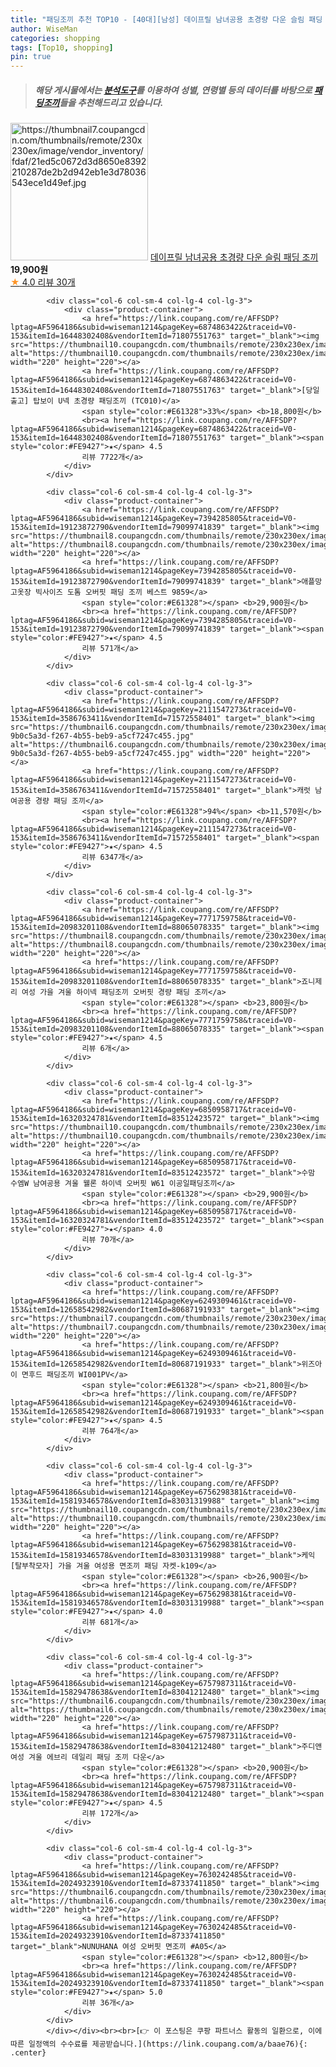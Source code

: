 ```yaml
---
title: "패딩조끼 추천 TOP10 - [40대][남성] 데이프릴 남녀공용 초경량 다운 슬림 패딩 조끼"
author: WiseMan
categories: shopping
tags: [Top10, shopping]
pin: true
---
```


> ##### 해당 게시물에서는 [**분석도구**](https://itemscout.io/)를 이용하여 **성별**, **연령별** 등의 데이터를 바탕으로 [**패딩조끼**](https://link.coupang.com/a/baae76)들을 추천해드리고 있습니다.
<div class="container"><div class="row">
            <div class="col-6 col-sm-4 col-lg-4 col-lg-3">
                <div class="product-container">
                    <a href="https://link.coupang.com/re/AFFSDP?lptag=AF5964186&subid=wiseman1214&pageKey=7741555539&traceid=V0-153&itemId=20829511861&vendorItemId=87897663069" target="_blank"><img src="https://thumbnail7.coupangcdn.com/thumbnails/remote/230x230ex/image/vendor_inventory/fdaf/21ed5c0672d3d8650e8392210287de2b2d942eb1e3d78036543ece1d49ef.jpg" alt="https://thumbnail7.coupangcdn.com/thumbnails/remote/230x230ex/image/vendor_inventory/fdaf/21ed5c0672d3d8650e8392210287de2b2d942eb1e3d78036543ece1d49ef.jpg" width="220" height="220"></a>
                    <a href="https://link.coupang.com/re/AFFSDP?lptag=AF5964186&subid=wiseman1214&pageKey=7741555539&traceid=V0-153&itemId=20829511861&vendorItemId=87897663069" target="_blank">데이프릴 남녀공용 초경량 다운 슬림 패딩 조끼</a>
                    <span style="color:#E61328"></span> <b>19,900원</b>
                    <br><a href="https://link.coupang.com/re/AFFSDP?lptag=AF5964186&subid=wiseman1214&pageKey=7741555539&traceid=V0-153&itemId=20829511861&vendorItemId=87897663069" target="_blank"><span style="color:#FE9427">★</span> 4.0
                    리뷰 30개</a>
                </div>
            </div>
            
            <div class="col-6 col-sm-4 col-lg-4 col-lg-3">
                <div class="product-container">
                    <a href="https://link.coupang.com/re/AFFSDP?lptag=AF5964186&subid=wiseman1214&pageKey=6874863422&traceid=V0-153&itemId=16448302408&vendorItemId=71807551763" target="_blank"><img src="https://thumbnail10.coupangcdn.com/thumbnails/remote/230x230ex/image/vendor_inventory/a923/fef86558279831c8d485c3e24eae9083295e5ae227fa31e2bd20a362456c.jpg" alt="https://thumbnail10.coupangcdn.com/thumbnails/remote/230x230ex/image/vendor_inventory/a923/fef86558279831c8d485c3e24eae9083295e5ae227fa31e2bd20a362456c.jpg" width="220" height="220"></a>
                    <a href="https://link.coupang.com/re/AFFSDP?lptag=AF5964186&subid=wiseman1214&pageKey=6874863422&traceid=V0-153&itemId=16448302408&vendorItemId=71807551763" target="_blank">[당일출고] 탑보이 U넥 초경량 패딩조끼 (TC010)</a>
                    <span style="color:#E61328">33%</span> <b>18,800원</b>
                    <br><a href="https://link.coupang.com/re/AFFSDP?lptag=AF5964186&subid=wiseman1214&pageKey=6874863422&traceid=V0-153&itemId=16448302408&vendorItemId=71807551763" target="_blank"><span style="color:#FE9427">★</span> 4.5
                    리뷰 7722개</a>
                </div>
            </div>
            
            <div class="col-6 col-sm-4 col-lg-4 col-lg-3">
                <div class="product-container">
                    <a href="https://link.coupang.com/re/AFFSDP?lptag=AF5964186&subid=wiseman1214&pageKey=7394285805&traceid=V0-153&itemId=19123872790&vendorItemId=79099741839" target="_blank"><img src="https://thumbnail8.coupangcdn.com/thumbnails/remote/230x230ex/image/vendor_inventory/ae7c/b33e6a81e817bcfcc08e3ed690030c6424653747df2a14c2abb0c55fd39b.jpg" alt="https://thumbnail8.coupangcdn.com/thumbnails/remote/230x230ex/image/vendor_inventory/ae7c/b33e6a81e817bcfcc08e3ed690030c6424653747df2a14c2abb0c55fd39b.jpg" width="220" height="220"></a>
                    <a href="https://link.coupang.com/re/AFFSDP?lptag=AF5964186&subid=wiseman1214&pageKey=7394285805&traceid=V0-153&itemId=19123872790&vendorItemId=79099741839" target="_blank">애플망고옷장 빅사이즈 도톰 오버핏 패딩 조끼 베스트 9859</a>
                    <span style="color:#E61328"></span> <b>29,900원</b>
                    <br><a href="https://link.coupang.com/re/AFFSDP?lptag=AF5964186&subid=wiseman1214&pageKey=7394285805&traceid=V0-153&itemId=19123872790&vendorItemId=79099741839" target="_blank"><span style="color:#FE9427">★</span> 4.5
                    리뷰 571개</a>
                </div>
            </div>
            
            <div class="col-6 col-sm-4 col-lg-4 col-lg-3">
                <div class="product-container">
                    <a href="https://link.coupang.com/re/AFFSDP?lptag=AF5964186&subid=wiseman1214&pageKey=2111547273&traceid=V0-153&itemId=3586763411&vendorItemId=71572558401" target="_blank"><img src="https://thumbnail6.coupangcdn.com/thumbnails/remote/230x230ex/image/retail/images/40908335188890-9b0c5a3d-f267-4b55-beb9-a5cf7247c455.jpg" alt="https://thumbnail6.coupangcdn.com/thumbnails/remote/230x230ex/image/retail/images/40908335188890-9b0c5a3d-f267-4b55-beb9-a5cf7247c455.jpg" width="220" height="220"></a>
                    <a href="https://link.coupang.com/re/AFFSDP?lptag=AF5964186&subid=wiseman1214&pageKey=2111547273&traceid=V0-153&itemId=3586763411&vendorItemId=71572558401" target="_blank">캐럿 남여공용 경량 패딩 조끼</a>
                    <span style="color:#E61328">94%</span> <b>11,570원</b>
                    <br><a href="https://link.coupang.com/re/AFFSDP?lptag=AF5964186&subid=wiseman1214&pageKey=2111547273&traceid=V0-153&itemId=3586763411&vendorItemId=71572558401" target="_blank"><span style="color:#FE9427">★</span> 4.5
                    리뷰 6347개</a>
                </div>
            </div>
            
            <div class="col-6 col-sm-4 col-lg-4 col-lg-3">
                <div class="product-container">
                    <a href="https://link.coupang.com/re/AFFSDP?lptag=AF5964186&subid=wiseman1214&pageKey=7771759758&traceid=V0-153&itemId=20983201108&vendorItemId=88065078335" target="_blank"><img src="https://thumbnail8.coupangcdn.com/thumbnails/remote/230x230ex/image/vendor_inventory/a204/940da75010c3e1a1ed5fcd54ea130f3d05e8224a6c270d04c72db932c926.jpg" alt="https://thumbnail8.coupangcdn.com/thumbnails/remote/230x230ex/image/vendor_inventory/a204/940da75010c3e1a1ed5fcd54ea130f3d05e8224a6c270d04c72db932c926.jpg" width="220" height="220"></a>
                    <a href="https://link.coupang.com/re/AFFSDP?lptag=AF5964186&subid=wiseman1214&pageKey=7771759758&traceid=V0-153&itemId=20983201108&vendorItemId=88065078335" target="_blank">죠니제리 여성 가을 겨울 하이넥 패딩조끼 오버핏 경량 패딩 조끼</a>
                    <span style="color:#E61328"></span> <b>23,800원</b>
                    <br><a href="https://link.coupang.com/re/AFFSDP?lptag=AF5964186&subid=wiseman1214&pageKey=7771759758&traceid=V0-153&itemId=20983201108&vendorItemId=88065078335" target="_blank"><span style="color:#FE9427">★</span> 4.5
                    리뷰 6개</a>
                </div>
            </div>
            
            <div class="col-6 col-sm-4 col-lg-4 col-lg-3">
                <div class="product-container">
                    <a href="https://link.coupang.com/re/AFFSDP?lptag=AF5964186&subid=wiseman1214&pageKey=6850958717&traceid=V0-153&itemId=16320324781&vendorItemId=83512423572" target="_blank"><img src="https://thumbnail10.coupangcdn.com/thumbnails/remote/230x230ex/image/vendor_inventory/cc74/111c86c0ded6fc03df4d6a899c5964f9a06f5af8ffb9ad7b56a63166897f.jpg" alt="https://thumbnail10.coupangcdn.com/thumbnails/remote/230x230ex/image/vendor_inventory/cc74/111c86c0ded6fc03df4d6a899c5964f9a06f5af8ffb9ad7b56a63166897f.jpg" width="220" height="220"></a>
                    <a href="https://link.coupang.com/re/AFFSDP?lptag=AF5964186&subid=wiseman1214&pageKey=6850958717&traceid=V0-153&itemId=16320324781&vendorItemId=83512423572" target="_blank">수맘 수엠W 남여공용 겨울 웰론 하이넥 오버핏 W61 이공일패딩조끼</a>
                    <span style="color:#E61328"></span> <b>29,900원</b>
                    <br><a href="https://link.coupang.com/re/AFFSDP?lptag=AF5964186&subid=wiseman1214&pageKey=6850958717&traceid=V0-153&itemId=16320324781&vendorItemId=83512423572" target="_blank"><span style="color:#FE9427">★</span> 4.0
                    리뷰 70개</a>
                </div>
            </div>
            
            <div class="col-6 col-sm-4 col-lg-4 col-lg-3">
                <div class="product-container">
                    <a href="https://link.coupang.com/re/AFFSDP?lptag=AF5964186&subid=wiseman1214&pageKey=6249309461&traceid=V0-153&itemId=12658542982&vendorItemId=80687191933" target="_blank"><img src="https://thumbnail7.coupangcdn.com/thumbnails/remote/230x230ex/image/vendor_inventory/5475/4d0ebad82e65dca10d859469fbd6fa63030442e2cbf59971546e69c89764.jpg" alt="https://thumbnail7.coupangcdn.com/thumbnails/remote/230x230ex/image/vendor_inventory/5475/4d0ebad82e65dca10d859469fbd6fa63030442e2cbf59971546e69c89764.jpg" width="220" height="220"></a>
                    <a href="https://link.coupang.com/re/AFFSDP?lptag=AF5964186&subid=wiseman1214&pageKey=6249309461&traceid=V0-153&itemId=12658542982&vendorItemId=80687191933" target="_blank">위즈아이 면후드 패딩조끼 WI001PV</a>
                    <span style="color:#E61328"></span> <b>21,800원</b>
                    <br><a href="https://link.coupang.com/re/AFFSDP?lptag=AF5964186&subid=wiseman1214&pageKey=6249309461&traceid=V0-153&itemId=12658542982&vendorItemId=80687191933" target="_blank"><span style="color:#FE9427">★</span> 4.5
                    리뷰 764개</a>
                </div>
            </div>
            
            <div class="col-6 col-sm-4 col-lg-4 col-lg-3">
                <div class="product-container">
                    <a href="https://link.coupang.com/re/AFFSDP?lptag=AF5964186&subid=wiseman1214&pageKey=6756298381&traceid=V0-153&itemId=15819346578&vendorItemId=83031319988" target="_blank"><img src="https://thumbnail10.coupangcdn.com/thumbnails/remote/230x230ex/image/vendor_inventory/231f/eef02eb06404ac54c1a4dd58b111cff294a1795cc8979006d360f53f4f91.jpg" alt="https://thumbnail10.coupangcdn.com/thumbnails/remote/230x230ex/image/vendor_inventory/231f/eef02eb06404ac54c1a4dd58b111cff294a1795cc8979006d360f53f4f91.jpg" width="220" height="220"></a>
                    <a href="https://link.coupang.com/re/AFFSDP?lptag=AF5964186&subid=wiseman1214&pageKey=6756298381&traceid=V0-153&itemId=15819346578&vendorItemId=83031319988" target="_blank">케익 [탈부착모자] 가을 겨울 여성용 면조끼 패딩 자켓-k109</a>
                    <span style="color:#E61328"></span> <b>26,900원</b>
                    <br><a href="https://link.coupang.com/re/AFFSDP?lptag=AF5964186&subid=wiseman1214&pageKey=6756298381&traceid=V0-153&itemId=15819346578&vendorItemId=83031319988" target="_blank"><span style="color:#FE9427">★</span> 4.0
                    리뷰 681개</a>
                </div>
            </div>
            
            <div class="col-6 col-sm-4 col-lg-4 col-lg-3">
                <div class="product-container">
                    <a href="https://link.coupang.com/re/AFFSDP?lptag=AF5964186&subid=wiseman1214&pageKey=6757987311&traceid=V0-153&itemId=15829478638&vendorItemId=83041212480" target="_blank"><img src="https://thumbnail6.coupangcdn.com/thumbnails/remote/230x230ex/image/vendor_inventory/3cf3/93122c348bb0b50590dff67b8dfce9f1d04be41c38436179d2f2cb69650e.jpg" alt="https://thumbnail6.coupangcdn.com/thumbnails/remote/230x230ex/image/vendor_inventory/3cf3/93122c348bb0b50590dff67b8dfce9f1d04be41c38436179d2f2cb69650e.jpg" width="220" height="220"></a>
                    <a href="https://link.coupang.com/re/AFFSDP?lptag=AF5964186&subid=wiseman1214&pageKey=6757987311&traceid=V0-153&itemId=15829478638&vendorItemId=83041212480" target="_blank">주디앤 여성 겨울 에브리 데일리 패딩 조끼 다운</a>
                    <span style="color:#E61328"></span> <b>20,900원</b>
                    <br><a href="https://link.coupang.com/re/AFFSDP?lptag=AF5964186&subid=wiseman1214&pageKey=6757987311&traceid=V0-153&itemId=15829478638&vendorItemId=83041212480" target="_blank"><span style="color:#FE9427">★</span> 4.5
                    리뷰 172개</a>
                </div>
            </div>
            
            <div class="col-6 col-sm-4 col-lg-4 col-lg-3">
                <div class="product-container">
                    <a href="https://link.coupang.com/re/AFFSDP?lptag=AF5964186&subid=wiseman1214&pageKey=7630242485&traceid=V0-153&itemId=20249323910&vendorItemId=87337411850" target="_blank"><img src="https://thumbnail6.coupangcdn.com/thumbnails/remote/230x230ex/image/vendor_inventory/0b8e/f688534e2a4a4ba1fe1ae9c52d9f9d402a2bb592d38ae077ce1e6c8c16d1.png" alt="https://thumbnail6.coupangcdn.com/thumbnails/remote/230x230ex/image/vendor_inventory/0b8e/f688534e2a4a4ba1fe1ae9c52d9f9d402a2bb592d38ae077ce1e6c8c16d1.png" width="220" height="220"></a>
                    <a href="https://link.coupang.com/re/AFFSDP?lptag=AF5964186&subid=wiseman1214&pageKey=7630242485&traceid=V0-153&itemId=20249323910&vendorItemId=87337411850" target="_blank">NUNUHANA 여성 오버핏 면조끼 #A05</a>
                    <span style="color:#E61328"></span> <b>12,800원</b>
                    <br><a href="https://link.coupang.com/re/AFFSDP?lptag=AF5964186&subid=wiseman1214&pageKey=7630242485&traceid=V0-153&itemId=20249323910&vendorItemId=87337411850" target="_blank"><span style="color:#FE9427">★</span> 5.0
                    리뷰 36개</a>
                </div>
            </div>
            </div></div><br><br>[👉 이 포스팅은 쿠팡 파트너스 활동의 일환으로, 이에 따른 일정액의 수수료를 제공받습니다.](https://link.coupang.com/a/baae76){: .center}